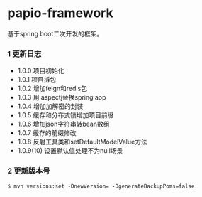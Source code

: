# papio-framework
基于spring boot二次开发的框架。

### 1 更新日志
- 1.0.0 项目初始化
- 1.0.1 项目拆包
- 1.0.2 增加feign和redis包
- 1.0.3 用 aspectj替换spring aop
- 1.0.4 增加加解密的封装 
- 1.0.5 缓存和分布式锁增加项目前缀 
- 1.0.6 增加json字符串转bean数组
- 1.0.7 缓存的前缀修改
- 1.0.8 反射工具类和setDefaultModelValue方法
- 1.0.9(10) 设置默认值处理不为null场景

### 2 更新版本号
```shell
$ mvn versions:set -DnewVersion= -DgenerateBackupPoms=false
```
